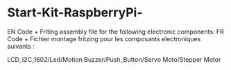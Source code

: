 # Start-Kit-RaspberryPi-

EN Code + Friting assembly file for the following electronic components: 
FR Code + Fichier montage fritzing pour les composants electroniques suivants : 

LCD_I2C_1602/Led/Motion Buzzer/Push_Button/Servo Moto/Stepper Motor
